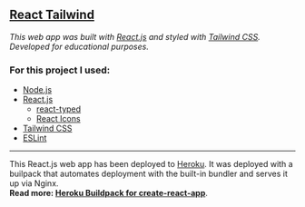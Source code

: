 [React Tailwind](https://smg-react-tailwind.herokuapp.com/)
---

_This web app was built with [React.js](https://reactjs.org/) and styled with [Tailwind CSS](https://tailwindcss.com/)._  
_Developed for educational purposes._  

<h3>For this project I used:</h3>  

- [Node.js](https://nodejs.org)
- [React.js](https://reactjs.org/)
  - [react-typed](https://www.npmjs.com/package/react-typed)
  - [React Icons](https://react-icons.github.io/react-icons/)
- [Tailwind CSS](https://tailwindcss.com/)
- [ESLint](https://www.npmjs.com/package/eslint)

---

This React.js web app has been deployed to [Heroku](https://devcenter.heroku.com/start). It was deployed with a builpack that automates deployment with the built-in bundler and serves it up via Nginx.  
**Read more: [Heroku Buildpack for create-react-app](https://github.com/mars/create-react-app-buildpack)**.